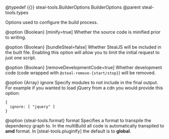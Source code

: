 @typedef {{}} steal-tools.BuilderOptions BuilderOptions
@parent steal-tools.types

Options used to configure the build process.

@option {Boolean} [minify=true] Whether the source code is minified prior to writing.

@option {Boolean} [bundleSteal=false] Whether StealJS will be included in the built file. Enabling this option will allow you to limit the initial request to just one script.

@option {Boolean} [removeDevelopmentCode=true] Whether development code (code wrapped with `@steal-remove-{start/stop}`) will be removed.

@option {Array<String>} ignore Specify modules to not include in the final output. For example if you wanted to load jQuery from a cdn you would provide this option:

    {
      ignore: [ "jquery" ]
    }

@option {steal-tools.format} format Specifies a format to transpile the dependency graph to. In the multiBuild all code is automatically transpiled to **amd** format. In [steal-tools.pluginify] the default is to **global**.
